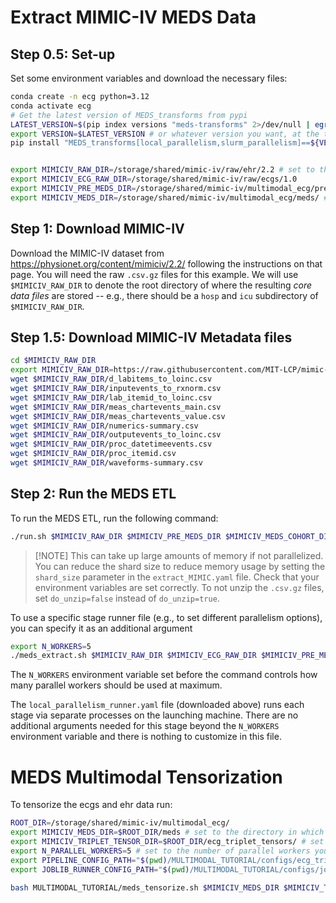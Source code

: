 # Extract MIMIC-IV MEDS Data

## Step 0.5: Set-up

Set some environment variables and download the necessary files:

```bash
conda create -n ecg python=3.12
conda activate ecg
# Get the latest version of MEDS_transforms from pypi
LATEST_VERSION=$(pip index versions "meds-transforms" 2>/dev/null | egrep -o '([0-9]+\.){2}[0-9]+' | head -n 1)
export VERSION=$LATEST_VERSION # or whatever version you want, at the time of writing this is "0.0.8"
pip install "MEDS_transforms[local_parallelism,slurm_parallelism]==${VERSION} wfdb"


export MIMICIV_RAW_DIR=/storage/shared/mimic-iv/raw/ehr/2.2 # set to the directory in which you want to store the raw MIMIC-IV data
export MIMICIV_ECG_RAW_DIR=/storage/shared/mimic-iv/raw/ecgs/1.0
export MIMICIV_PRE_MEDS_DIR=/storage/shared/mimic-iv/multimodal_ecg/pre_meds/ # set to the directory in which you want to store the intermediate MEDS MIMIC-IV data
export MIMICIV_MEDS_DIR=/storage/shared/mimic-iv/multimodal_ecg/meds/ # set to the directory in which you want to store the final MEDS MIMIC-IV data
```

## Step 1: Download MIMIC-IV

Download the MIMIC-IV dataset from https://physionet.org/content/mimiciv/2.2/ following the instructions on
that page. You will need the raw `.csv.gz` files for this example. We will use `$MIMICIV_RAW_DIR` to denote
the root directory of where the resulting _core data files_ are stored -- e.g., there should be a `hosp` and
`icu` subdirectory of `$MIMICIV_RAW_DIR`.

## Step 1.5: Download MIMIC-IV Metadata files

```bash
cd $MIMICIV_RAW_DIR
export MIMICIV_RAW_DIR=https://raw.githubusercontent.com/MIT-LCP/mimic-code/v2.4.0/mimic-iv/concepts/concept_map
wget $MIMICIV_RAW_DIR/d_labitems_to_loinc.csv
wget $MIMICIV_RAW_DIR/inputevents_to_rxnorm.csv
wget $MIMICIV_RAW_DIR/lab_itemid_to_loinc.csv
wget $MIMICIV_RAW_DIR/meas_chartevents_main.csv
wget $MIMICIV_RAW_DIR/meas_chartevents_value.csv
wget $MIMICIV_RAW_DIR/numerics-summary.csv
wget $MIMICIV_RAW_DIR/outputevents_to_loinc.csv
wget $MIMICIV_RAW_DIR/proc_datetimeevents.csv
wget $MIMICIV_RAW_DIR/proc_itemid.csv
wget $MIMICIV_RAW_DIR/waveforms-summary.csv
```

## Step 2: Run the MEDS ETL

To run the MEDS ETL, run the following command:

```bash
./run.sh $MIMICIV_RAW_DIR $MIMICIV_PRE_MEDS_DIR $MIMICIV_MEDS_COHORT_DIR do_unzip=true
```

> \[!NOTE\]
> This can take up large amounts of memory if not parallelized. You can reduce the shard size to reduce memory usage by setting the `shard_size` parameter in the `extract_MIMIC.yaml` file.
> Check that your environment variables are set correctly.
> To not unzip the `.csv.gz` files, set `do_unzip=false` instead of `do_unzip=true`.

To use a specific stage runner file (e.g., to set different parallelism options), you can specify it as an
additional argument

```bash
export N_WORKERS=5
./meds_extract.sh $MIMICIV_RAW_DIR $MIMICIV_ECG_RAW_DIR $MIMICIV_PRE_MEDS_DIR $MIMICIV_MEDS_DIR do_unzip=true stage_runner_fp=configs/local_parallelism_runner.yaml
```

The `N_WORKERS` environment variable set before the command controls how many parallel workers should be used
at maximum.

The `local_parallelism_runner.yaml` file (downloaded above) runs each stage via separate processes on the
launching machine. There are no additional arguments needed for this stage beyond the `N_WORKERS` environment
variable and there is nothing to customize in this file.

# MEDS Multimodal Tensorization

To tensorize the ecgs and ehr data run:

```bash
ROOT_DIR=/storage/shared/mimic-iv/multimodal_ecg/
export MIMICIV_MEDS_DIR=$ROOT_DIR/meds # set to the directory in which you want to store the MIMIC-IV MEDS data
export MIMICIV_TRIPLET_TENSOR_DIR=$ROOT_DIR/ecg_triplet_tensors/ # set to the directory in which you want to output the tensorized MIMIC-IV data
export N_PARALLEL_WORKERS=5 # set to the number of parallel workers you want to use
export PIPELINE_CONFIG_PATH="$(pwd)/MULTIMODAL_TUTORIAL/configs/ecg_triplet_config.yaml" # set to the directory in which the config file is stored, must be an absolute path.
export JOBLIB_RUNNER_CONFIG_PATH="$(pwd)/MULTIMODAL_TUTORIAL/configs/joblib_runner.yaml" # set to the directory in which the config file is stored, must be an absolute path.

bash MULTIMODAL_TUTORIAL/meds_tensorize.sh $MIMICIV_MEDS_DIR $MIMICIV_TRIPLET_TENSOR_DIR $N_PARALLEL_WORKERS $PIPELINE_CONFIG_PATH stage_runner_fp=$JOBLIB_RUNNER_CONFIG_PATH
```
